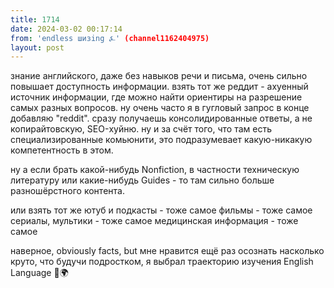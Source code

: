 ```yaml
---
title: 1714
date: 2024-03-02 00:17:14
from: 'endless шизing ⍼' (channel1162404975)
layout: post
---
```


знание английского, даже без навыков речи и письма, очень сильно повышает доступность информации. взять тот же реддит - ахуенный источник информации, где можно найти ориентиры на разрешение самых разных вопросов. ну очень часто я в гугловый запрос в конце добавляю "reddit".
сразу получаешь консолидированные ответы, а не копирайтовскую, SEO-хуйню. ну и за счёт того, что там есть специализированные комьюнити, это подразумевает какую-никакую компетентность в этом.

ну а если брать какой-нибудь Nonfiction, в частности техническую литературу или какие-нибудь Guides - то там сильно больше разношёрстного контента.

или взять тот же ютуб и подкасты - тоже самое
фильмы - тоже самое
сериалы, мультики - тоже самое
медицинская информация - тоже самое

наверное, obviously facts, but мне нравится ещё раз осознать насколько круто, что будучи подростком, я выбрал траекторию изучения English Language 🤙🌍

